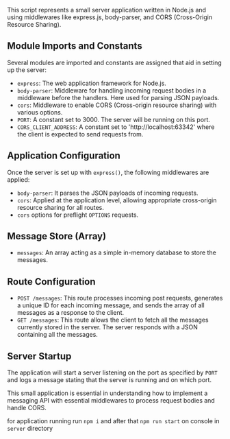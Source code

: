 This script represents a small server application written in Node.js and using middlewares like express.js, body-parser, and CORS (Cross-Origin Resource Sharing).

## Module Imports and Constants

Several modules are imported and constants are assigned that aid in setting up the server:

- `express`: The web application framework for Node.js.
- `body-parser`: Middleware for handling incoming request bodies in a middleware before the handlers. Here used for parsing JSON payloads.
- `cors`: Middleware to enable CORS (Cross-origin resource sharing) with various options.
- `PORT`: A constant set to 3000. The server will be running on this port.
- `CORS_CLIENT_ADDRESS`: A constant set to 'http://localhost:63342' where the client is expected to send requests from.

## Application Configuration

Once the server is set up with `express()`, the following middlewares are applied:

- `body-parser`: It parses the JSON payloads of incoming requests.
- `cors`: Applied at the application level, allowing appropriate cross-origin resource sharing for all routes.
- `cors` options for preflight `OPTIONS` requests.

## Message Store (Array)

- `messages`: An array acting as a simple in-memory database to store the messages.

## Route Configuration

- `POST /messages`: This route processes incoming post requests, generates a unique ID for each incoming message, and sends the array of all messages as a response to the client.
- `GET /messages`: This route allows the client to fetch all the messages currently stored in the server. The server responds with a JSON containing all the messages.

## Server Startup

The application will start a server listening on the port as specified by `PORT` and logs a message stating that the server is running and on which port.

This small application is essential in understanding how to implement a messaging API with essential middlewares to process request bodies and handle CORS.

for application running run `npm i` and after that `npm run start` on console in `server` directory